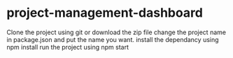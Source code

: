 # project-management-dashboard
Clone the project using git or download the zip file
change the project name in package.json and put the name you want.
install the dependancy using npm install
run the project using npm start
